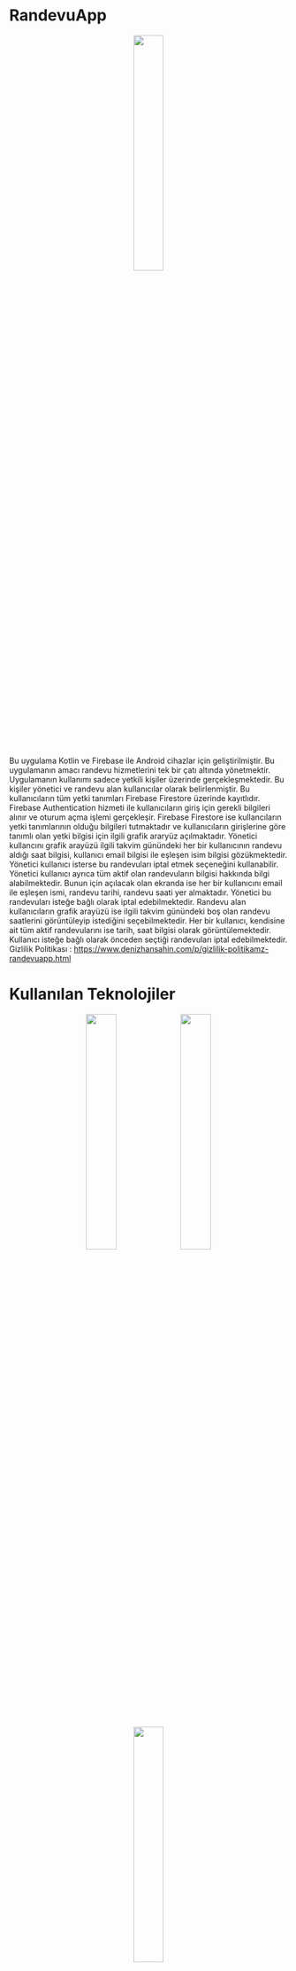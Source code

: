 # RandevuApp

<div align="center">
    <img src="https://github.com/denizzhansahin/randevuApp/assets/95483485/032bfd1d-e822-4b8d-acb8-6899c3eaa680" width="33%">
</div>


Bu uygulama Kotlin ve Firebase ile Android cihazlar için geliştirilmiştir. Bu uygulamanın amacı randevu hizmetlerini tek bir çatı altında yönetmektir.
Uygulamanın kullanımı sadece yetkili kişiler üzerinde gerçekleşmektedir. Bu kişiler yönetici ve randevu alan kullanıcılar olarak belirlenmiştir. Bu kullanıcıların tüm yetki tanımları Firebase Firestore üzerinde kayıtlıdır.
Firebase Authentication hizmeti ile kullanıcıların giriş için gerekli bilgileri alınır ve oturum açma işlemi gerçekleşir. Firebase Firestore ise kullancıların yetki tanımlarının olduğu bilgileri tutmaktadır ve kullanıcıların girişlerine göre tanımlı olan yetki bilgisi için ilgili grafik araryüz açılmaktadır.
Yönetici kullancını grafik arayüzü ilgili takvim günündeki her bir kullanıcının randevu aldığı saat bilgisi, kullanıcı email bilgisi ile eşleşen isim bilgisi gözükmektedir. Yönetici kullanıcı isterse bu randevuları iptal etmek seçeneğini kullanabilir. Yönetici kullanıcı ayrıca tüm aktif olan randevuların bilgisi hakkında bilgi alabilmektedir. Bunun için açılacak olan ekranda ise her bir kullanıcını email ile eşleşen ismi, randevu tarihi, randevu saati yer almaktadır. Yönetici bu randevuları isteğe bağlı olarak iptal edebilmektedir.
Randevu alan kullanıcıların grafik arayüzü ise ilgili takvim günündeki boş olan randevu saatlerini görüntüleyip istediğini seçebilmektedir. Her bir kullanıcı, kendisine ait tüm aktif randevularını ise tarih, saat bilgisi olarak görüntülemektedir. Kullanıcı isteğe bağlı olarak önceden seçtiği randevuları iptal edebilmektedir.
Gizlilik Politikası : https://www.denizhansahin.com/p/gizlilik-politikamz-randevuapp.html 

# Kullanılan Teknolojiler

<div align="center">
    <img src="https://github.com/denizzhansahin/randevuApp/assets/95483485/7615863c-b7f5-4230-9e61-6f26c2c579b1" width="33%">
    <img src="https://github.com/denizzhansahin/randevuApp/assets/95483485/f295445f-9e7c-4785-a0f5-a4f173e5b4a8" width="33%">
    <img src="https://github.com/denizzhansahin/randevuApp/assets/95483485/f1640074-7658-480f-a8c3-3e6646bc351a" width="33%">
</div>

## Firebase Kullanım Şeması:
kullaniciBilgileri : Bu bir collectiondur, kullanıcıların Firebase Authentication ile ilgili ID bilgilerine göre isimlendirilen documentler vardır

kullaniciBilgileri -> Firebase Authentication ID (document) : Bu bir document olarak görev yapmaktadır. İçerisinde yer alan field isimleri sırası ile : eposta, firebasID, isim, kullanici_ID, yetkili

tarihler : Bu bir collectiondur ve içerisinde GG-AA-YY formatına uygun tarihler için documentler vardır.

traihler -> GG-AA-YY (document) : Bu documentler içerisinde Saat:Dakika formatına göre saat fieldlar olmaktadır. Bu fieldların değeri ise default olarak "yok" olarak ayarlanmaktadır.

## Önemli:
Bu sistemde yer alan kullaniciBilgileri -> Firebase Authentication ID -> yetkili için eğer değer "Evet" ise bu yönetici kullanıcı için grafik arayüz açmaktadır. "Hayır" ise randevu alan kullanıcı için grafik arayüz açılmaktadır.

Bu sistemde yer alan kullaniciBilgileri -> Firebase Authentication ID (document) -> isim için ise yöetici kullanıcının her bir randevu işlemindeki kullanıcını isimlerini uygulama üzerinden görüntülemesi için kullanılmaktadır.

Bu uygulama içinde özellike Android CalendarView ve RecyclerView kullanılmıştır. İlgili Data Class ile ilgili bilgiler yine bu Data Class özelliği esas alınarak değer alan bir ArrayList kullanılmıştır ve bu ArrayList bir Adapter activity içinde RecyclerView'da listelenme sağlanmıştır. Firebase Firestore işlemleri için özellikle Adapter sınıfları kullanılmıştır ve esneklik açısından verimli olduğu düşünülmüştür.

## Kullanılan Adapter dosyaları : 

GenelAdapter : Randevu alan kullanıcıların randevu işlemlerini yapmaktadır. MainActivity5 içinden gelen ilgili tarih bilgisine ait olan boş randevu bilgilerine göre ilgili buton tıklama işlemleri yapılır.

GenelAdapterMyRandevu : Randevu alan kullanıcıların tüm randevu bilgilerini görüntülemeyi sağlar. İlgili randevuları iptal etmek için ilgili buton işlemlerini yapmaktadır. İlgili kaynak bilgilier MainActivity6 üzerinden almaktadır.

YoneticiRandevu : MainActivity7 içinden gelen bilgileri kullanmaktadır. Yönetici kullanıcı istediği bir takvim günündeki randevuları görüntülüyebilir ve iptal etmek için ilgili buton işlemlerini kullanmaktadır.

TumRandevularYonetici : Yöneticinin tüm randevuları görüntülemesini ve iptal etmesini sağlamaktadır. İlgili bilgileri MainActivity8 içinden almaktadır.


## Not:
GenelAdapter : cardview isimli bir XML kullanır.

GenelAdapterMyRandevu : my_randevu_cardview isimli bir XML kullanır.

YoneticiRandevu : my_randevu_cardview isimli bir XML kullanır.

TumRandevularYonetici : my_randevu_cardview isimli XML kullanır.

## Ekran Görüntüleri:

<div align="center">
    <img src="https://github.com/denizzhansahin/randevuApp/assets/95483485/5d69be50-e407-44e4-b3e8-b119d3cb3d2b" width="33%">
    <img src="https://github.com/denizzhansahin/randevuApp/assets/95483485/a16cc052-95cb-424c-a8f3-154f5fe38ba0" width="33%">
    <img src="https://github.com/denizzhansahin/randevuApp/assets/95483485/3f53376d-e531-421d-802d-234bb10fde7e" width="33%">
</div>
<div align="center">
    <img src="https://github.com/denizzhansahin/randevuApp/assets/95483485/bce1ed42-ed8a-4c0b-a123-6d899d0dac51" width="33%">
    <img src="https://github.com/denizzhansahin/randevuApp/assets/95483485/206f8117-1f1d-46ac-a2a1-74b00cb9b0dd" width="33%">
    <img src="https://github.com/denizzhansahin/randevuApp/assets/95483485/9f2237cd-9d66-4b07-a7f1-918df7fe5996" width="33%">
</div>
<div align="center">
    <img src="https://github.com/denizzhansahin/randevuApp/assets/95483485/6ba66017-96fb-49df-bce1-a5bb7d99a092" width="33%">
    <img src="https://github.com/denizzhansahin/randevuApp/assets/95483485/de8ca920-4a0d-4a86-b8d4-8d2d15e48e2b" width="33%">
    <img src="https://github.com/denizzhansahin/randevuApp/assets/95483485/515203e8-e5df-4768-aab5-83e11a7450a7" width="33%">
</div>
<div align="center">
    <img src="https://github.com/denizzhansahin/randevuApp/assets/95483485/e2332886-9a1f-4569-821f-5ecb953db0c8" width="33%">
</div>

